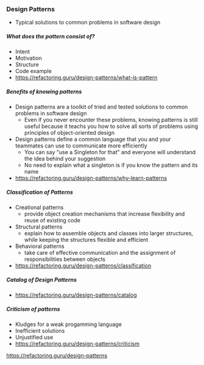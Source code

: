 ### Design Patterns
-  Typical solutions to common problems in software design

##### What does the pattern consist of?
-  Intent
-  Motivation
-  Structure
-  Code example
-  https://refactoring.guru/design-patterns/what-is-pattern

##### Benefits of knowing patterns
-  Design patterns are a toolkit of tried and tested solutions to common problems in software design
    -  Even if you never encounter these problems, knowing patterns is still useful because it teachs you how to solve all sorts of problems using principles of object-oriented design
-  Design patterns define a common language that you and your teammates can use to communicate more efficiently
    -  You can say "use a Singleton for that" and everyone will understand the idea behind your suggestion
    -  No need to explain what a singleton is if you know the pattern and its name
-  https://refactoring.guru/design-patterns/why-learn-patterns

##### Classification of Patterns
- Creational patterns
    -  provide object creation mechanisms that increase flexibility and reuse of existing code
-  Structural patterns
    -  explain how to assemble objects and classes into larger structures, while keeping the structures flexible and efficient
-  Behavioral patterns
    -  take care of effective communication and the assignment of responsibilities between objects   
-  https://refactoring.guru/design-patterns/classification

##### Catalog of Design Patterns
-  https://refactoring.guru/design-patterns/catalog

##### Criticism of patterns
-  Kludges for a weak progamming language
-  Inefficient solutions
-  Unjustified use
-  https://refactoring.guru/design-patterns/criticism


https://refactoring.guru/design-patterns
